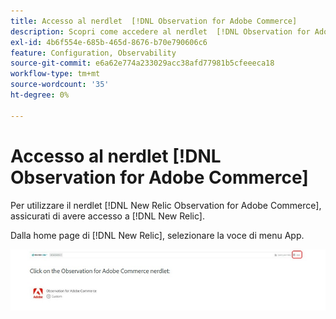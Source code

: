 ```yaml
---
title: Accesso al nerdlet  [!DNL Observation for Adobe Commerce]
description: Scopri come accedere al nerdlet  [!DNL Observation for Adobe Commerce] .
exl-id: 4b6f554e-685b-465d-8676-b70e790606c6
feature: Configuration, Observability
source-git-commit: e6a62e774a233029acc38afd77981b5cfeeeca18
workflow-type: tm+mt
source-wordcount: '35'
ht-degree: 0%

---
```


# Accesso al nerdlet [!DNL Observation for Adobe Commerce]

Per utilizzare il nerdlet [!DNL New Relic Observation for Adobe Commerce], assicurati di avere accesso a [!DNL New Relic].

Dalla home page di [!DNL New Relic], selezionare la voce di menu App.

![Home page di New Relic](../../assets/tools/observation-for-adobe-commerce/new-relic-homepage.jpeg)
